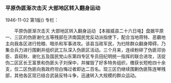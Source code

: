 ### 平原伪匪渐次击灭  大部地区转入翻身运动

1946-11-02
第1版()
专栏：

　　平原伪匪渐次击灭
    大部地区转入翻身运动
    【本报威县二十六日电】盘据平原一、三区的伪匪谢化五等残部在济南国民党反动派指使下，配合当地蒋特、恶霸地主向我各区进行抢粮、暗杀和军事进攻。该县当政军民，为扫除群众翻身障碍，乃集合兵力进行围剿并组织武工队深入伪匪区活动。三个月来，连续粉碎了伪匪邓协臣、袁砚秋、谢化五及国民党山东第四专区专员田纪明统一指挥的联合进攻，活捉伪二区区长王富景和伪匪头子刘保中，并摧毁了好多特务组织，缴获长短枪四十余支，仅二区伪匪向我政府坦白悔过者即达二百名。现三区仍继续围剿伪匪陈连琴残部，其他各区现已结合武装反特斗争，迅速转入大规模的群众运动。
